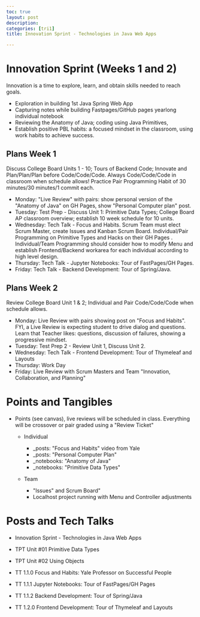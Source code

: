 ```yaml
---
toc: true
layout: post
description: 
categories: [tri1]
title: Innovation Sprint - Technologies in Java Web Apps

---
```


# Innovation Sprint (Weeks 1 and 2)
Innovation is a time to explore, learn, and obtain skills needed to reach goals.  
- Exploration in building 1st Java Spring Web App
- Capturing notes while building Fastpages/GitHub pages yearlong individual notebook
- Reviewing the Anatomy of Java; coding using Java Primitives, 
- Establish positive PBL habits: a focused mindset in the classroom, using work habits to achieve success.

## Plans Week 1
Discuss College Board Units 1 - 10; Tours of Backend Code; Innovate and Plan/Plan/Plan before Code/Code/Code.  Always Code/Code/Code in classroom when schedule allows!  Practice Pair Programming Habit of 30 minutes/30 minutes/1 commit each.
- Monday: "Live Review" with pairs: show personal version of the "Anatomy of Java" on GH Pages, show "Personal Computer plan" post.
- Tuesday:  Test Prep - Discuss Unit 1: Primitive Data Types; College Board AP classroom overview; establish 10 week schedule for 10 units.  
- Wednesday:  Tech Talk - Focus and Habits.  Scrum Team must elect Scrum Master, create Issues and Kanban Scrum Board. Individual/Pair Programming on Primitive Types and Hacks on their GH Pages . Individual/Team Programming should consider how to modify Menu and establish Frontend/Backend workarea for each individual according to high level design.
- Thursday:  Tech Talk - Jupyter Notebooks: Tour of FastPages/GH Pages. 
- Friday: Tech Talk - Backend Development: Tour of Spring/Java.

## Plans Week 2
Review College Board Unit 1 & 2; Individual and Pair Code/Code/Code when schedule allows.
- Monday: Live Review with pairs showing post on "Focus and Habits".  FYI, a Live Review is expecting student to drive dialog and questions.  Learn that Teacher likes: questions, discussion of failures, showing a progressive mindset.
- Tuesday: Test Prep 2 - Review Unit 1, Discuss Unit 2.
- Wednesday: Tech Talk - Frontend Development: Tour of Thymeleaf and Layouts
- Thursday: Work Day
- Friday: Live Review with Scrum Masters and Team "Innovation, Collaboration, and Planning"

# Points and Tangibles
- Points (see canvas), live reviews will be scheduled in class.  Everything will be crossover or pair graded using a "Review Ticket"
    - Individual
        - _posts: "Focus and Habits" video from Yale
        - _posts: "Personal Computer Plan"
        - _notebooks: "Anatomy of Java"
        - _notebooks: "Primitive Data Types"

    - Team 
        - "Issues" and Scrum Board" 
        - Localhost project running with Menu and Controller adjustments


# Posts and Tech Talks
- Innovation Sprint - Technologies in Java Web Apps
- TPT Unit #01 Primitive Data Types
- TPT Unit #02 Using Objects

- TT 1.1.0 Focus and Habits: Yale Professor on Successful People
- TT 1.1.1 Jupyter Notebooks: Tour of FastPages/GH Pages
- TT 1.1.2 Backend Development: Tour of Spring/Java
- TT 1.2.0 Frontend Development: Tour of Thymeleaf and Layouts